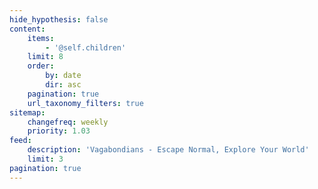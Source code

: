 ```yaml
---
hide_hypothesis: false
content:
    items:
        - '@self.children'
    limit: 8
    order:
        by: date
        dir: asc
    pagination: true
    url_taxonomy_filters: true
sitemap:
    changefreq: weekly
    priority: 1.03
feed:
    description: 'Vagabondians - Escape Normal, Explore Your World'
    limit: 3
pagination: true
---
```


